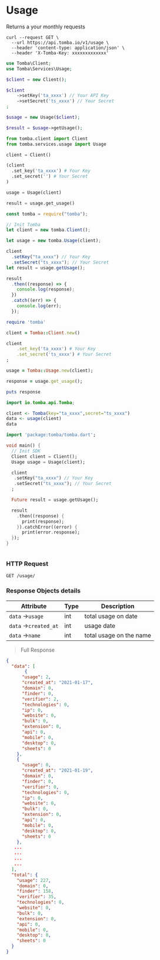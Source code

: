 # Usage

Returns a your monthly requests

```shell
curl --request GET \
  --url https://api.tomba.io/v1/usage \
  --header 'content-type: application/json' \
  --header 'X-Tomba-Key: xxxxxxxxxxxxx'
```

```php
use Tomba\Client;
use Tomba\Services\Usage;

$client = new Client();

$client
    ->setKey('ta_xxxx') // Your API Key
    ->setSecret('ts_xxxx') // Your Secret
;

$usage = new Usage($client);

$result = $usage->getUsage();

```

```python
from tomba.client import Client
from tomba.services.usage import Usage

client = Client()

(client
  .set_key('ta_xxxx') # Your Key
  .set_secret('') # Your Secret
)

usage = Usage(client)

result = usage.get_usage()

```

```javascript
const tomba = require("tomba");

// Init Tomba
let client = new tomba.Client();

let usage = new tomba.Usage(client);

client
  .setKey("ta_xxxx") // Your Key
  .setSecret("ts_xxxx"); // Your Secret
let result = usage.getUsage();

result
  .then((response) => {
    console.log(response);
  })
  .catch((err) => {
    console.log(err);
  });
```

```ruby
require 'tomba'

client = Tomba::Client.new()

client
    .set_key('ta_xxxx') # Your Key
    .set_secret('ts_xxxx') # Your Secret
;

usage = Tomba::Usage.new(client);

response = usage.get_usage();

puts response

```

```java
import io.tomba.api.Tomba;

```

```r
client <- Tomba(key="ta_xxxx",secret="ts_xxxx")
data <- usage(client)
data
```

```dart
import 'package:tomba/tomba.dart';

void main() {
  // Init SDK
  Client client = Client();
  Usage usage = Usage(client);

  client
   .setKey("ta_xxxx") // Your Key
   .setSecret("ts_xxxx"); // Your Secret
  ;

  Future result = usage.getUsage();

  result
    .then((response) {
      print(response);
    }).catchError((error) {
      print(error.response);
  });
}

```

```powershell

```

### HTTP Request

`GET /usage/`

### Response Objects details

| Attribute             | Type | Description             |
| --------------------- | ---- | ----------------------- |
| `data` ->`usage`      | int  | total usage on date     |
| `data` ->`created_at` | int  | usage date              |
| `data` ->`name`       | int  | total usage on the name |

> Full Response

```json
{
  "data": [
       {
      "usage": 2,
      "created_at": "2021-01-17",
      "domain": 0,
      "finder": 0,
      "verifier": 2,
      "technologies": 0,
      "ip": 0,
      "website": 0,
      "bulk": 0,
      "extension": 0,
      "api": 0,
      "mobile": 0,
      "desktop": 0,
      "sheets": 0
    },
    {
      "usage": 0,
      "created_at": "2021-01-19",
      "domain": 0,
      "finder": 0,
      "verifier": 0,
      "technologies": 0,
      "ip": 0,
      "website": 0,
      "bulk": 0,
      "extension": 0,
      "api": 0,
      "mobile": 0,
      "desktop": 0,
      "sheets": 0
    },
   ...
   ...
   ...
   ...
  ],
  "total": {
    "usage": 227,
    "domain": 0,
    "finder": 158,
    "verifier": 35,
    "technologies": 0,
    "website": 0,
    "bulk": 0,
    "extension": 0,
    "api": 0,
    "mobile": 0,
    "desktop": 0,
    "sheets": 0
  }
}
```

